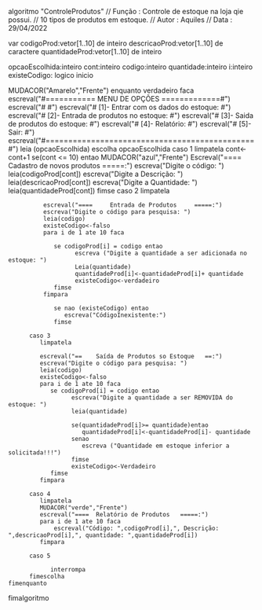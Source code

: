 algoritmo "ControleProdutos"
// Função :  Controle de estoque na  loja qie possui.
//           10 tipos de produtos em estoque.
// Autor :  Aquiles
// Data : 29/04/2022

var
   codigoProd:vetor[1..10] de inteiro
   descricaoProd:vetor[1..10] de caractere
   quantidadeProd:vetor[1..10] de inteiro

   opcaoEscolhida:inteiro
   cont:inteiro
   codigo:inteiro
   quantidade:inteiro
   i:inteiro
   existeCodigo: logico
inicio

   MUDACOR("Amarelo","Frente")
   enquanto verdadeiro faca
       escreval("#===========    MENU DE OPÇÕES    =============#")
       escreval("#                                              #")
       escreval("# [1]- Entrar com os dados do estoque:         #")
       escreval("# [2]- Entrada de produtos no estoque:         #")
       escreval("# [3]- Saida de produtos do estoque:           #")
       escreval("# [4]- Relatório:                              #")
       escreval("# [5]- Sair:                                   #")
       escreval("#==============================================#")
       leia (opcaoEscolhida)
       escolha opcaoEscolhida
          caso 1
              limpatela
              cont<-cont+1
              se(cont <= 10) entao
              MUDACOR("azul","Frente")
                Escreval("==== Cadastro de novos produtos =====:")
                escreva("Digite o código: ")
                leia(codigoProd[cont])
                escreva("Digite a Descrição: ")
                leia(descricaoProd[cont])
                escreva("Digite a Quantidade: ")
                leia(quantidadeProd[cont])
              fimse
          caso 2
              limpatela

              escreval("====     Entrada de Produtos     =====:")
              escreva("Digite o código para pesquisa: ")
              leia(codigo)
              existeCodigo<-falso
              para i de 1 ate 10 faca

                 se codigoProd[i] = codigo entao
                       escreva ("Digite a quantidade a ser adicionada no estoque: ")
                       Leia(quantidade)
                       quantidadeProd[i]<-quantidadeProd[i]+ quantidade
                       existeCodigo<-verdadeiro
                 fimse
              fimpara

                 se nao (existeCodigo) entao
                    escreva("CódigoInexistente:")
                 fimse

          caso 3
             limpatela

             escreval("==    Saída de Produtos so Estoque   ==:")
             escreva("Digite o código para pesquisa: ")
             leia(codigo)
             existeCodigo<-falso
             para i de 1 ate 10 faca
                se codigoProd[i] = codigo entao
                      escreva("Digite a quantidade a ser REMOVIDA do estoque: ")
                      leia(quantidade)

                      se(quantidadeProd[i]>= quantidade)entao
                         quantidadeProd[i]<-quantidadeProd[i]- quantidade
                      senao
                         escreva ("Quantidade em estoque inferior a solicitada!!!")
                      fimse
                      existeCodigo<-Verdadeiro
                fimse
             fimpara

          caso 4
             limpatela
             MUDACOR("verde","Frente")
             escreval("====  Relatório de Produtos   =====:")
             para i de 1 ate 10 faca
                 escreval("Código: ",codigoProd[i],", Descrição: ",descricaoProd[i],", quantidade: ",quantidadeProd[i])
             fimpara

          caso 5

                interrompa
          fimescolha
    fimenquanto
fimalgoritmo
